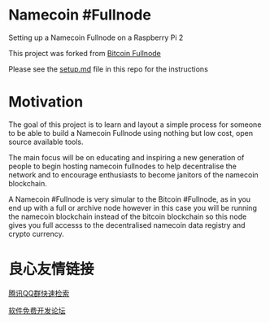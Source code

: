 # Namecoin #Fullnode
Setting up a Namecoin Fullnode on a Raspberry Pi 2

This project was forked from [Bitcoin Fullnode](https://github.com/MrChrisJ/fullnode/)

Please see the [setup.md](https://github.com/OpenProvenance/namecoin-fullnode/blob/master/setup.md/) file in this repo for the instructions

# Motivation
The goal of this project is to learn and layout a simple process for someone to be able to build a Namecoin Fullnode using nothing but low cost, open source available tools.

The main focus will be on educating and inspiring a new generation of people to begin hosting namecoin fullnodes to help decentralise the network and to encourage enthusiasts to become janitors of the namecoin blockchain.

A Namecoin #Fullnode is very simular to the Bitcoin #Fullnode, as in you end up with a full or archive node however in this case you will be running the namecoin blockchain instead of the bitcoin blockchain so this node gives you full accesss to the decentralised namecoin data registry and crypto currency.


 # 良心友情链接

[腾讯QQ群快速检索](http://u.720life.cn/s/8cf73f7c)

[软件免费开发论坛](http://u.720life.cn/s/bbb01dc0)